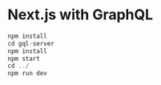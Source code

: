 # Next.js with GraphQL

```javascript
npm install  
cd gql-server  
npm install  
npm start  
cd ../  
npm run dev  
```
